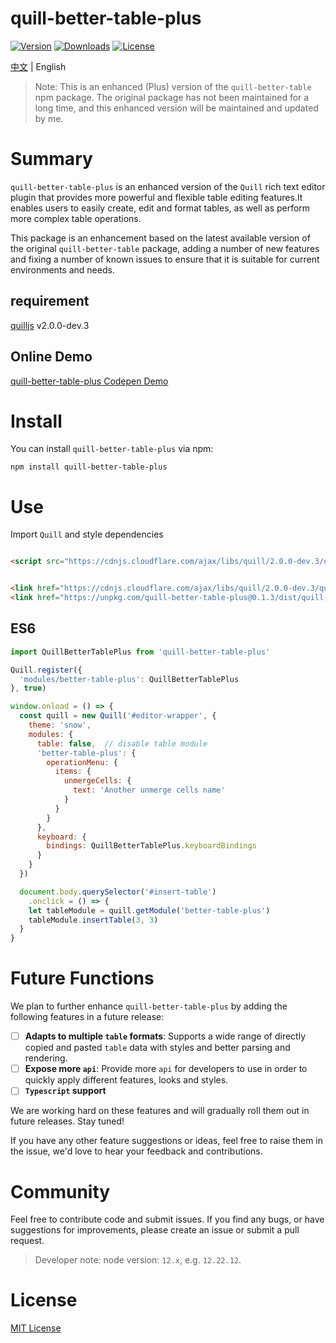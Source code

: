 # quill-better-table-plus

<p>
  <a href="https://www.npmjs.com/package/quill-better-table-plus"><img src="https://img.shields.io/npm/v/quill-better-table-plus.svg?sanitize=true" alt="Version"></a>
  <a href="https://npmcharts.com/compare/quill-better-table-plus?minimal=true"><img src="https://img.shields.io/npm/dm/quill-better-table-plus.svg?sanitize=true" alt="Downloads"></a>
  <a href="https://www.npmjs.com/package/quill-better-table-plus"><img src="https://img.shields.io/npm/l/quill-better-table-plus.svg?sanitize=true" alt="License"></a>
</p>

[中文](https://github.com/seehar/quill-better-table-plus/blob/master/README-zh.md) | English

> Note: This is an enhanced (Plus) version of the `quill-better-table` npm package. The original package has not been
> maintained for a long time, and this enhanced version will be maintained and updated by me.

# Summary

`quill-better-table-plus` is an enhanced version of the `Quill` rich text editor plugin that provides more powerful and
flexible table editing features.It enables users to easily create, edit and format tables, as well as perform more
complex table operations.

This package is an enhancement based on the latest available version of the original `quill-better-table` package,
adding a number of new features and fixing a number of known issues to ensure that it is suitable for current
environments and needs.

## requirement

[quilljs](https://github.com/quilljs/quill) v2.0.0-dev.3

## Online Demo

[quill-better-table-plus Codepen Demo](https://codepen.io/seehar/pen/yLQopvq)

# Install

You can install `quill-better-table-plus` via npm:

```shell
npm install quill-better-table-plus
```

# Use

Import `Quill` and style dependencies

```html

<script src="https://cdnjs.cloudflare.com/ajax/libs/quill/2.0.0-dev.3/quill.min.js" type="text/javascript"></script>
```

```html

<link href="https://cdnjs.cloudflare.com/ajax/libs/quill/2.0.0-dev.3/quill.snow.min.css" rel="stylesheet">
<link href="https://unpkg.com/quill-better-table-plus@0.1.3/dist/quill-better-table-plus.css" rel="stylesheet">
```

## ES6

```javascript
import QuillBetterTablePlus from 'quill-better-table-plus'

Quill.register({
  'modules/better-table-plus': QuillBetterTablePlus
}, true)

window.onload = () => {
  const quill = new Quill('#editor-wrapper', {
    theme: 'snow',
    modules: {
      table: false,  // disable table module
      'better-table-plus': {
        operationMenu: {
          items: {
            unmergeCells: {
              text: 'Another unmerge cells name'
            }
          }
        }
      },
      keyboard: {
        bindings: QuillBetterTablePlus.keyboardBindings
      }
    }
  })

  document.body.querySelector('#insert-table')
    .onclick = () => {
    let tableModule = quill.getModule('better-table-plus')
    tableModule.insertTable(3, 3)
  }
}
```

# Future Functions

We plan to further enhance `quill-better-table-plus` by adding the following features in a future release:

- [ ] **Adapts to multiple `table` formats**: Supports a wide range of directly copied and pasted `table` data with
  styles and better parsing and rendering.
- [ ] **Expose more `api`**: Provide more `api` for developers to use in order to quickly apply different features,
  looks and styles.
- [ ] **`Typescript` support**

We are working hard on these features and will gradually roll them out in future releases. Stay tuned!

If you have any other feature suggestions or ideas, feel free to raise them in the issue, we'd love to hear your
feedback and contributions.

# Community

Feel free to contribute code and submit issues. If you find any bugs, or have suggestions for improvements, please
create an issue or submit a pull request.

> Developer note: node version: `12.x`, e.g. `12.22.12`.

# License

[MIT License](https://rmm5t.mit-license.org/)

